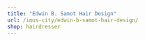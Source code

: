 ```yaml
---
title: "Edwin B. Samot Hair Design"
url: /imus-city/edwin-b-samot-hair-design/
shop: hairdresser
---
```

